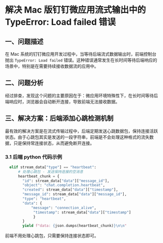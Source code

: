 # 解决 Mac 版钉钉微应用流式输出中的 TypeError: Load failed 错误

## 一、问题描述

在 Mac 系统的钉钉微应用开发过程中，当等待后端流式数据输出时，前端控制台抛出 `TypeError: Load failed` 错误。这种错误通常发生在长时间等待后端响应的场景中，特别是在需要持续接收数据流的应用中。

## 二、问题分析

经过排查，发现这个问题的主要原因在于：微应用环境特殊性下，在长时间等待后端响应时，浏览器会自动断开连接，导致前端无法接收数据。

## 三、解决方案：后端添加心跳检测机制

最有效的解决方案是在流式传输过程中，后端定期发送心跳数据包，保持连接活跃状态。由于心跳包其实是发送的一段字符串，前端是不会处理这种格式的流失数据，只是保持常连接状态，从而避免断开连接。

### 3.1 后端 python 代码示例

```python
  elif stream_data["type"] == "heartbeat":
      # 处理心跳包 - 发送保持连接的空消息
      heartbeat_chunk = {
        "id": stream_data["data"]["message_id"],
        "object": "chat.completion.heartbeat",
        "created": stream_data["data"]["timestamp"],
        "message_id": stream_data["data"]["message_id"],
        "type": "heartbeat",
        "data": {
            "message": "connection_alive",
             "timestamp": stream_data["data"]["timestamp"]
             }
        }
        yield f"data: {json.dumps(heartbeat_chunk)}\n\n"

```

前端不用处理心跳包，只需要保持连接状态即可。